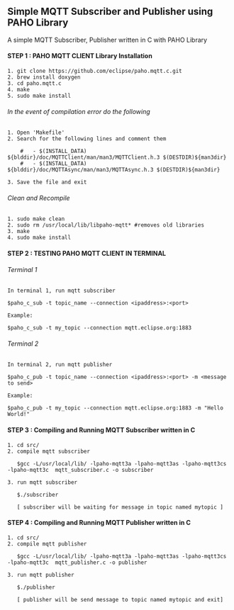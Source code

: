 ## Simple MQTT Subscriber and Publisher using PAHO Library 

A simple MQTT Subscriber, Publisher written in C with PAHO Library

#### STEP 1 :  PAHO MQTT CLIENT Library Installation 

    1. git clone https://github.com/eclipse/paho.mqtt.c.git
    2. brew install doxygen
    3. cd paho.mqtt.c
    4. make
    5. sudo make install

###### In the event of compilation error do the following

    1. Open 'Makefile'
    2. Search for the following lines and comment them

        #   - $(INSTALL_DATA) ${blddir}/doc/MQTTClient/man/man3/MQTTClient.h.3 $(DESTDIR)${man3dir}
        #   - $(INSTALL_DATA) ${blddir}/doc/MQTTAsync/man/man3/MQTTAsync.h.3 $(DESTDIR)${man3dir}

    3. Save the file and exit


###### Clean and Recompile 

    1. sudo make clean
    2. sudo rm /usr/local/lib/libpaho-mqtt* #removes old libraries
    3. make
    4. sudo make install


#### STEP 2 :  TESTING PAHO MQTT CLIENT IN TERMINAL 

###### Terminal 1
    
    In terminal 1, run mqtt subscriber

    $paho_c_sub -t topic_name --connection <ipaddress>:<port>

    Example:

    $paho_c_sub -t my_topic --connection mqtt.eclipse.org:1883


###### Terminal 2
    
    In terminal 2, run mqtt publisher

    $paho_c_pub -t topic_name --connection <ipaddress>:<port> -m <message to send>

    Example:

    $paho_c_pub -t my_topic --connection mqtt.eclipse.org:1883 -m "Hello World!"


#### STEP 3 :  Compiling and Running MQTT Subscriber written in C

    1. cd src/
    2. compile mqtt subscriber
        
       $gcc -L/usr/local/lib/ -lpaho-mqtt3a -lpaho-mqtt3as -lpaho-mqtt3cs -lpaho-mqtt3c  mqtt_subscriber.c -o subscriber

    3. run mqtt subscriber

       $./subscriber

       [ subscriber will be waiting for message in topic named mytopic ]

#### STEP 4 :  Compiling and Running MQTT Publisher written in C

    1. cd src/
    2. compile mqtt publisher
        
       $gcc -L/usr/local/lib/ -lpaho-mqtt3a -lpaho-mqtt3as -lpaho-mqtt3cs -lpaho-mqtt3c  mqtt_publisher.c -o publisher

    3. run mqtt publisher

       $./publisher

       [ publisher will be send message to topic named mytopic and exit]


